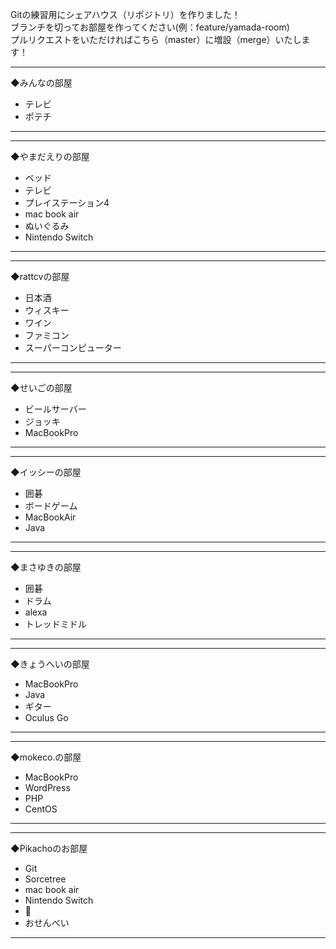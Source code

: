 Gitの練習用にシェアハウス（リポジトリ）を作りました！<br>
ブランチを切ってお部屋を作ってください(例：feature/yamada-room)<br>
プルリクエストをいただければこちら（master）に増設（merge）いたします！<br>


- - - - - - - - - - - - - - - - - - -
◆みんなの部屋

* テレビ
* ポテチ

- - - - - - - - - - - - - - - - - - -

- - - - - - - - - - - - - - - - - - -
◆やまだえりの部屋

* ベッド
* テレビ
* プレイステーション4
* mac book air
* ぬいぐるみ
* Nintendo Switch

- - - - - - - - - - - - - - - - - - -



- - - - - - - - - - - - - - - - - - -
◆rattcvの部屋

* 日本酒
* ウィスキー
* ワイン
* ファミコン
* スーパーコンピューター

- - - - - - - - - - - - - - - - - - -



- - - - - - - - - - - - - - - - - - -
◆せいごの部屋

* ビールサーバー
* ジョッキ
* MacBookPro

- - - - - - - - - - - - - - - - - - -



- - - - - - - - - - - - - - - - - - -
◆イッシーの部屋

* 囲碁
* ボードゲーム
* MacBookAir
* Java

- - - - - - - - - - - - - - - - - - -



- - - - - - - - - - - - - - - - - - -
◆まさゆきの部屋

* 囲碁
* ドラム
* alexa
* トレッドミドル

- - - - - - - - - - - - - - - - - - -



- - - - - - - - - - - - - - - - - - -
◆きょうへいの部屋

* MacBookPro
* Java
* ギター
* Oculus Go

- - - - - - - - - - - - - - - - - - -



- - - - - - - - - - - - - - - - - - -
◆mokeco.の部屋

* MacBookPro
* WordPress
* PHP
* CentOS

- - - - - - - - - - - - - - - - - - -



- - - - - - - - - - - - - - - - - - -
◆Pikachoのお部屋
* Git
* Sorcetree
* mac book air
* Nintendo Switch
* 🐰
* おせんべい
- - - - - - - - - - - - - - - - - - -
